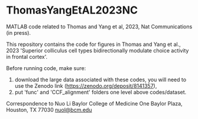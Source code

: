 # ThomasYangEtAL2023NC

MATLAB code related to Thomas and Yang et al, 2023, Nat Communications (in press). 

This repository contains the code for figures in Thomas and Yang et al., 2023 'Superior colliculus cell types bidirectionally modulate choice activity in frontal cortex'.

Before running code, make sure: 
1) download the large data associated with these codes, you will need to use the Zenodo link (https://zenodo.org/deposit/8141357),
2) put 'func' and 'CCF_alignment' folders one level above codes/dataset.

Correspondence to
Nuo Li Baylor College of Medicine One Baylor Plaza, Houston, TX 77030 nuol@bcm.edu
